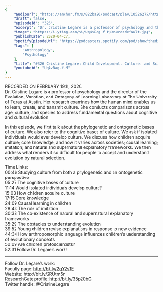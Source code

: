 ```yaml
---
{
	"audiourl": "https://anchor.fm/s/822ba20/podcast/play/10526275/https%3A%2F%2Fd3ctxlq1ktw2nl.cloudfront.net%2Fproduction%2F2020-1-21%2F51601257-44100-2-7fe41f7378a5b.m4a",
	"draft": false,
	"episodeid": "326",
	"excerpt": "Dr. Cristine Legare is a professor of psychology and the director of the Evolution, Variation, and Ontogeny of Learning Laboratory at The University of Texas at Austin. Her research examines how the human mind enables us to learn, create, and transmit culture. She conducts comparisons across age, culture, and species to address fundamental questions about cognitive and cultural evolution.",
	"image": "https://i.ytimg.com/vi/Uq4vBag-f-M/maxresdefault.jpg",
	"publishDate": 2020-04-27,
	"spotifyEpisodeUrl": "https://podcasters.spotify.com/pod/show/thedissenter/episodes/326-Cristine-Legare-Child-Development--Culture--And-Scientific-Reasoning-eavo43",
	"tags": [
		"Anthropology",
		"Psychology"
	],
	"title": "#326 Cristine Legare: Child Development, Culture, and Scientific Reasoning",
	"youtubeid": "Uq4vBag-f-M"
}
---
```

RECORDED ON FEBRUARY 19th, 2020.  
Dr. Cristine Legare is a professor of psychology and the director of the Evolution, Variation, and Ontogeny of Learning Laboratory at The University of Texas at Austin. Her research examines how the human mind enables us to learn, create, and transmit culture. She conducts comparisons across age, culture, and species to address fundamental questions about cognitive and cultural evolution.

In this episode, we first talk about the phylogenetic and ontogenetic bases of culture. We also refer to the cognitive bases of culture. We ask if isolated individuals would ever develop culture. We discuss how children acquire culture; core knowledge, and how it varies across societies; causal learning; imitation; and natural and supernatural explanatory frameworks. We then address what renders it so difficult for people to accept and understand evolution by natural selection.

Time Links:  
<time>00:46</time> Studying culture from both a phylogenetic and an ontogenetic perspective  
<time>05:27</time> The cognitive bases of culture  
<time>11:14</time> Would isolated individuals develop culture?  
<time>15:03</time> How children acquire culture  
<time>17:15</time> Core knowledge  
<time>24:09</time> Causal learning in children  
<time>28:43</time> The role of imitation  
<time>30:38</time> The co-existence of natural and supernatural explanatory frameworks  
<time>35:29</time> The obstacles to understanding evolution  
<time>39:52</time> Young children revise explanations in response to new evidence  
<time>44:34</time> How anthropomorphic language influences children’s understanding of evolutionary concepts  
<time>50:09</time> Are children protoscientists?  
<time>52:31</time> Follow Dr. Legare’s work!

---

Follow Dr. Legare’s work:  
Faculty page: http://bit.ly/2qY2s1E  
Website: http://bit.ly/2RUtm5n  
ResearchGate profile: http://bit.ly/35p20bG  
Twitter handle: @CristineLegare
